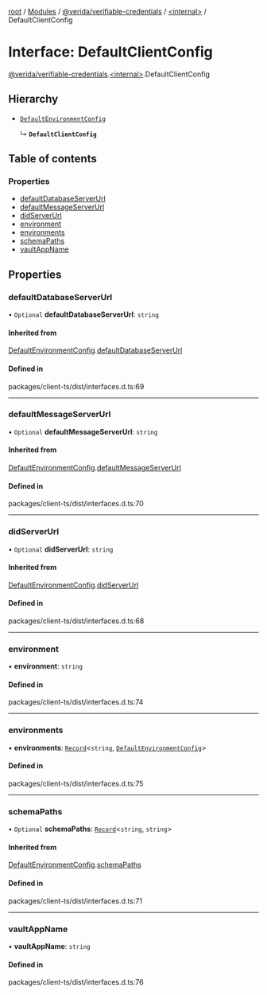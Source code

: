 [root](../README.md) / [Modules](../modules.md) / [@verida/verifiable-credentials](../modules/verida_verifiable_credentials.md) / [<internal\>](../modules/verida_verifiable_credentials._internal_.md) / DefaultClientConfig

# Interface: DefaultClientConfig

[@verida/verifiable-credentials](../modules/verida_verifiable_credentials.md).[<internal\>](../modules/verida_verifiable_credentials._internal_.md).DefaultClientConfig

## Hierarchy

- [`DefaultEnvironmentConfig`](verida_verifiable_credentials._internal_.DefaultEnvironmentConfig.md)

  ↳ **`DefaultClientConfig`**

## Table of contents

### Properties

- [defaultDatabaseServerUrl](verida_verifiable_credentials._internal_.DefaultClientConfig.md#defaultdatabaseserverurl)
- [defaultMessageServerUrl](verida_verifiable_credentials._internal_.DefaultClientConfig.md#defaultmessageserverurl)
- [didServerUrl](verida_verifiable_credentials._internal_.DefaultClientConfig.md#didserverurl)
- [environment](verida_verifiable_credentials._internal_.DefaultClientConfig.md#environment)
- [environments](verida_verifiable_credentials._internal_.DefaultClientConfig.md#environments)
- [schemaPaths](verida_verifiable_credentials._internal_.DefaultClientConfig.md#schemapaths)
- [vaultAppName](verida_verifiable_credentials._internal_.DefaultClientConfig.md#vaultappname)

## Properties

### defaultDatabaseServerUrl

• `Optional` **defaultDatabaseServerUrl**: `string`

#### Inherited from

[DefaultEnvironmentConfig](verida_verifiable_credentials._internal_.DefaultEnvironmentConfig.md).[defaultDatabaseServerUrl](verida_verifiable_credentials._internal_.DefaultEnvironmentConfig.md#defaultdatabaseserverurl)

#### Defined in

packages/client-ts/dist/interfaces.d.ts:69

___

### defaultMessageServerUrl

• `Optional` **defaultMessageServerUrl**: `string`

#### Inherited from

[DefaultEnvironmentConfig](verida_verifiable_credentials._internal_.DefaultEnvironmentConfig.md).[defaultMessageServerUrl](verida_verifiable_credentials._internal_.DefaultEnvironmentConfig.md#defaultmessageserverurl)

#### Defined in

packages/client-ts/dist/interfaces.d.ts:70

___

### didServerUrl

• `Optional` **didServerUrl**: `string`

#### Inherited from

[DefaultEnvironmentConfig](verida_verifiable_credentials._internal_.DefaultEnvironmentConfig.md).[didServerUrl](verida_verifiable_credentials._internal_.DefaultEnvironmentConfig.md#didserverurl)

#### Defined in

packages/client-ts/dist/interfaces.d.ts:68

___

### environment

• **environment**: `string`

#### Defined in

packages/client-ts/dist/interfaces.d.ts:74

___

### environments

• **environments**: [`Record`](../modules/verida_verifiable_credentials._internal_.md#record)<`string`, [`DefaultEnvironmentConfig`](verida_verifiable_credentials._internal_.DefaultEnvironmentConfig.md)\>

#### Defined in

packages/client-ts/dist/interfaces.d.ts:75

___

### schemaPaths

• `Optional` **schemaPaths**: [`Record`](../modules/verida_verifiable_credentials._internal_.md#record)<`string`, `string`\>

#### Inherited from

[DefaultEnvironmentConfig](verida_verifiable_credentials._internal_.DefaultEnvironmentConfig.md).[schemaPaths](verida_verifiable_credentials._internal_.DefaultEnvironmentConfig.md#schemapaths)

#### Defined in

packages/client-ts/dist/interfaces.d.ts:71

___

### vaultAppName

• **vaultAppName**: `string`

#### Defined in

packages/client-ts/dist/interfaces.d.ts:76

